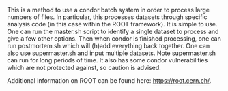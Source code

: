 This is a method to use a condor batch system in order to process large numbers of files. In particular, this processes datasets through specific analysis code (in this case within the ROOT framework). It is simple to use. One can run the master.sh script to identify a single dataset to process and give a few other options. Then when condor is finished processing, one can run postmortem.sh which will (h)add everything back together. One can also use supermaster.sh and input multiple datasets. Note supermaster.sh can run for long periods of time. It also has some condor vulnerabilities which are not protected against, so caution is advised.

Additional information on ROOT can be found here: https://root.cern.ch/. 
